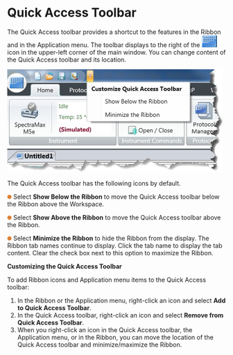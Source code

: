 # Quick Access Toolbar

The Quick Access toolbar provides a shortcut to the features in the Ribbon and in the Application menu. The toolbar displays to the right of the ![](<../../../.gitbook/assets/0 (1) (1) (1) (1) (1) (1).jpeg>) icon in the upper-left corner of the main window. You can change content of the Quick Access toolbar and its location.

![](<../../../.gitbook/assets/1 (1) (1) (1) (1).jpeg>)

The Quick Access toolbar has the following icons by default.

![](<../../../.gitbook/assets/7 (21).png>) Select **Show Below the Ribbon** to move the Quick Access toolbar below the Ribbon above the Workspace.

![](<../../../.gitbook/assets/8 (1) (1) (1) (1) (1) (1) (1) (1) (1) (1).png>) Select **Show Above the Ribbon** to move the Quick Access toolbar above the Ribbon.

![](<../../../.gitbook/assets/9 (1) (1) (1) (1) (1) (1) (1) (1) (1) (1).png>) Select **Minimize the Ribbon** to hide the Ribbon from the display. The Ribbon tab names continue to display. Click the tab name to display the tab content. Clear the check box next to this option to maximize the Ribbon.

**Customizing the Quick Access Toolbar**

To add Ribbon icons and Application menu items to the Quick Access toolbar:

1. In the Ribbon or the Application menu, right-click an icon and select **Add to Quick Access Toolbar**.
2. In the Quick Access toolbar, right-click an icon and select **Remove from Quick Access Toolbar**.
3. When you right-click an icon in the Quick Access toolbar, the Application menu, or in the Ribbon, you can move the location of the Quick Access toolbar and minimize/maximize the Ribbon.
